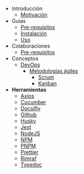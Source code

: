 - Introducción
    - [Motivación](./motivacion.md)
- Guías 
    - [Pre-requisitos](./guias/prerequisitos.md)
    - [Instalación](./guias/instalacion.md)
    - [Uso](./guias/instalacion.md)
- Colaboraciones
    - [Pre-requisitos](./guias/prerequisitos-colaboracion.md)
- Conceptos
    - [DevOps](./conceptos/devops.md)
        - [Metodologías ágiles](./conceptos/agile.md)
            - [Scrum](./conceptos/scrum.md)
            - [Kanban](./conceptos/kanban.md)
- **Herramientas**
    - [Axios](./tools/axios.md)
    - [Cucumber](./tools/cucumber.md)
    - [Docsifly](./tools/docsify.md)
    - [Github](./tools/github.md)
    - [Husky](./tools/github.md)
    - [Jest](./tools/pnpm.md)
    - [NodeJS](./tools/nodejs.md)
    - [NPM](./tools/npm.md)
    - [PNPM](./tools/pnpm.md)
    - [Prettier](./tools/prettier.md)
    - [Rimraf](./tools/rimraf.md)
    - [Typedoc](./tools/typedoc.md)
    